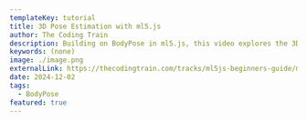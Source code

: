 ```yaml
---
templateKey: tutorial
title: 3D Pose Estimation with ml5.js
author: The Coding Train
description: Building on BodyPose in ml5.js, this video explores the 3D capabilities of the BlazePose model, visualizing poses in a 3D space using WEBGL in p5.js.
keywords: (none)
image: ./image.png
externalLink: https://thecodingtrain.com/tracks/ml5js-beginners-guide/ml5/7-bodypose/blazePose
date: 2024-12-02
tags:
  - BodyPose
featured: true
---
```


